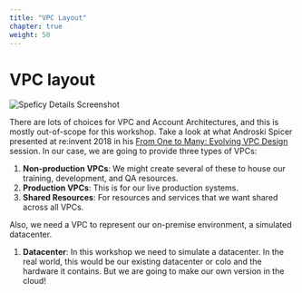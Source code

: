 ```yaml
---
title: "VPC Layout"
chapter: true
weight: 50
---
```


# VPC layout

![Speficy Details Screenshot](../images/hybrid-vpcs-diagram.png)

There are lots of choices for VPC and Account Architectures, and this is mostly out-of-scope for this workshop. Take a look at what Androski Spicer presented at re:invent 2018 in his [From One to Many: Evolving VPC Design](https://www.youtube.com/watch?v=8K7GZFff_V0 "youtube video") session.
In our case, we are going to provide three types of VPCs:

1. **Non-production VPCs**: We might create several of these to house our training, development, and QA resources.
1. **Production VPCs**: This is for our live production systems.
1. **Shared Resources**: For resources and services that we want shared across all VPCs.

Also, we need a VPC to represent our on-premise environment, a simulated datacenter.

1. **Datacenter**: In this workshop we need to simulate a datacenter. In the real world, this would be our existing datacenter or colo and the hardware it contains. But we are going to make our own version in the cloud!

